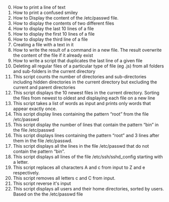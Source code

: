 0) How to print a line of text
1) How to print a confused smiley
2) How to Display the content of the /etc/passwd file.
3) How to display the contents of two different files
4) How to display the last 10 lines of a file
5) How to display the first 10 lines of a file
6) How to display the third line of a file
7) Creating a file with a text in it
8) How to write the result of a command in a new file. The result overwrite the content of the file if it already exist
9) How to write a script that duplicates the last line of a given file
10) Deleting all regular files of a particular type of file (eg .js) from all folders and sub-folders in the current directory
11) This script counts the number of directories and sub-directories including hidden directories in the current directory but excluding the current and parent directories
12) This script displays the 10 newest files in the current directory. Sorting the files from newest to oldest and displaying each file on a new line
13) This script takes a list of words as input and prints only words that appear exactly once.
14) This script display lines containing the pattern “root” from the file /etc/passwd
15) This script display the number of lines that contain the pattern “bin” in the file /etc/passwd
16) This script displays lines containing the pattern “root” and 3 lines after them in the file /etc/passwd.
17) This script displays all the lines in the file /etc/passwd that do not contain the pattern “bin”.
18) This script displays all lines of the file /etc/ssh/sshd_config starting with a letter.
19) This script replaces all characters A and c from input to Z and e respectively.
20) This script removes all letters c and C from input.
21) This script reverse it's input
22) This script displays all users and their home directories, sorted by users. Based on the the /etc/passwd file
